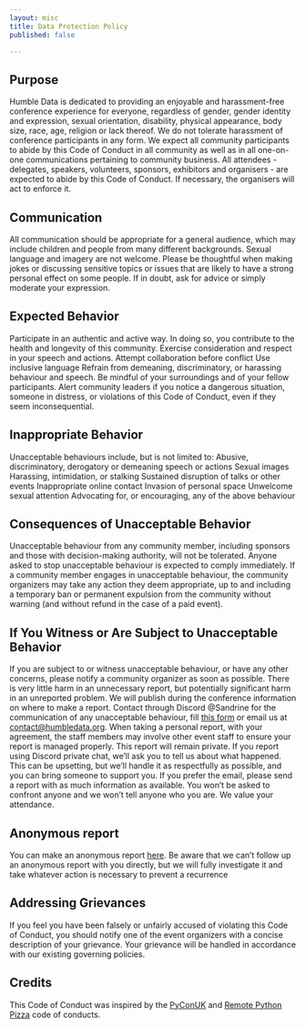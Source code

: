 ```yaml
---
layout: misc
title: Data Protection Policy
published: false

---
```

## Purpose

Humble Data is dedicated to providing an enjoyable and harassment-free conference experience for everyone, regardless of gender, gender identity and expression, sexual orientation, disability, physical appearance, body size, race, age, religion or lack thereof. We do not tolerate harassment of conference participants in any form. We expect all community participants to abide by this Code of Conduct in all community as well as in all one-on-one communications pertaining to community business. All attendees - delegates, speakers, volunteers, sponsors, exhibitors and organisers - are expected to abide by this Code of Conduct. If necessary, the organisers will act to enforce it.

## Communication

All communication should be appropriate for a general audience, which may include children and people from many different backgrounds. Sexual language and imagery are not welcome. Please be thoughtful when making jokes or discussing sensitive topics or issues that are likely to have a strong personal effect on some people. If in doubt, ask for advice or simply moderate your expression.

## Expected Behavior

Participate in an authentic and active way. In doing so, you contribute to the health and longevity of this community. Exercise consideration and respect in your speech and actions. Attempt collaboration before conflict Use inclusive language Refrain from demeaning, discriminatory, or harassing behaviour and speech. Be mindful of your surroundings and of your fellow participants. Alert community leaders if you notice a dangerous situation, someone in distress, or violations of this Code of Conduct, even if they seem inconsequential.

## Inappropriate Behavior

Unacceptable behaviours include, but is not limited to: Abusive, discriminatory, derogatory or demeaning speech or actions Sexual images Harassing, intimidation, or stalking Sustained disruption of talks or other events Inappropriate online contact Invasion of personal space Unwelcome sexual attention Advocating for, or encouraging, any of the above behaviour

## Consequences of Unacceptable Behavior

Unacceptable behaviour from any community member, including sponsors and those with decision-making authority, will not be tolerated. Anyone asked to stop unacceptable behaviour is expected to comply immediately. If a community member engages in unacceptable behaviour, the community organizers may take any action they deem appropriate, up to and including a temporary ban or permanent expulsion from the community without warning (and without refund in the case of a paid event).

## If You Witness or Are Subject to Unacceptable Behavior

If you are subject to or witness unacceptable behaviour, or have any other concerns, please notify a community organizer as soon as possible. There is very little harm in an unnecessary report, but potentially significant harm in an unreported problem. We will publish during the conference information on where to make a report. Contact through Discord @Sandrine for the communication of any unacceptable behaviour, fill [this form](https://forms.gle/TWxvDD4FAeHqk2ye6) or email us at contact@humbledata.org. When taking a personal report, with your agreement, the staff members may involve other event staff to ensure your report is managed properly. This report will remain private. If you report using Discord private chat, we’ll ask you to tell us about what happened. This can be upsetting, but we’ll handle it as respectfully as possible, and you can bring someone to support you. If you prefer the email, please send a report with as much information as available. You won’t be asked to confront anyone and we won’t tell anyone who you are. We value your attendance.

## Anonymous report

You can make an anonymous report [here](https://forms.gle/TWxvDD4FAeHqk2ye6).
Be aware that we can’t follow up an anonymous report with you directly, but we will fully investigate it and take whatever action is necessary to prevent a recurrence

## Addressing Grievances

If you feel you have been falsely or unfairly accused of violating this Code of Conduct, you should notify one of the event organizers with a concise description of your grievance.
Your grievance will be handled in accordance with our existing governing policies.

## Credits

This Code of Conduct was inspired by the [PyConUK](https://2019.pyconuk.org/code-conduct/) and [Remote Python Pizza](https://remote.python.pizza) code of conducts.

<img class="img-responsive feature-image" src="{{ site.baseurl }}/img/sections-background/coc.jpg" style="display:none">